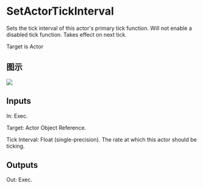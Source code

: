 # SetActorTickInterval

Sets the tick interval of this actor's primary tick function. Will not enable a disabled tick function. Takes effect on next tick.

Target is Actor

## 图示

![]($-20221218-17350428.png)

## Inputs

In: Exec.

Target: Actor Object Reference.

Tick Interval: Float (single-precision). The rate at which this actor should be ticking.  

## Outputs

Out: Exec.

